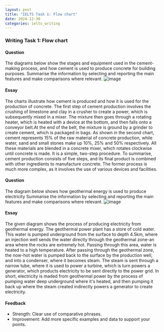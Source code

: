 ```yaml
---
layout: post
title: "IELTS Task 1: Flow chart"
date: 2024-12-30
categories: ielts_writing
---
```


### Writing Task 1: Flow chart

#### Question
The diagrams below show the stages and equipment used in the cement-making process, and how cement is used to produce concrete for building purposes.
Summarise the information by selecting and reporting the main features and make comparisons where relevant.
![image](https://github.com/user-attachments/assets/fd3c3841-5a07-4620-b1a0-f7edb41ffa98)

#### Essay
The charts illustrate how cement is produced and how it is used for the production of concrete.
The first step of cement production involves the crushing of limestone and clay in a crusher to create a power, which is subsequently mixed in a mixer. The mixture then goes through a rotating heater, which is heated with a device at the bottom, and then falls onto a conveyor belt.At the end of the belt, the mixture is ground by a grinder to create cement, which is packaged in bags.
As shown in the second chart, cement represents 15% of the raw material of concrete production, while water, sand and small stones make up 10%, 25% and 50% respectively. All these materials are blended in a concrete mixer, which rotates clockwise until concrete is made. It is a simple, two-step procedure.
To summarise, cement production consists of five steps, and its final product is combined with other ingredients to manufacture concrete. The former process is much more complex, as it involves the use of various devices and facilities.

#### Question
The diagram below shows how geothermal energy is used to produce electricity
Summarise the information by selecting and reporting the main features and make comparisons where relevant.
![image](https://github.com/user-attachments/assets/66ab46fe-b90e-42cc-8ec3-182208f420d8)

#### Essay
The given diagram shows the process of producing electricity from geothermal energy.
The geothermal power plant has a store of cold water. This water is pumped underground from the surface to depth 4.5km, where an injection well sends the water directly through the geothermal zone-an area where the rocks are extremely hot. Passing through this area, water is heated to a high temperature. After passing through the geothermal zone, the now-hot water is pumped back to the surface by the production well, and into a condenser, where it becomes steam.
The steam is sent through a narrow tube, where it is used to power a turbine, which is turn powers a generator, which products electricity to be sent directly to the power grid.
In short, electricity is maded from geothermal power by the process of pumping water deep underground where it's heated, and then pumping it back up where the steam created indirectly powers a generator to create electricity.

#### Feedback
- Strength: Clear use of comparative phrases.
- Improvement: Add more specific examples and data to support your points.

